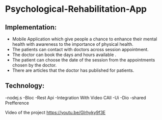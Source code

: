 # Psychological-Rehabilitation-App

## Implementation:
- Mobile Application which give people a chance to enhance their mental health with awareness to the importance of physical health.
- The patients can contact with doctors across session appointment.
- The doctor can book the days and hours available .
- The patient can choose the date of the session from the appointments chosen by the doctor.
- There are articles that the doctor has published for patients.

## Technology:
-nodej.s 
-Bloc 
-Rest Api 
-Integration With Video CAll 
-Ui 
-Dio 
-shared Prefference 


Video of the project 
https://youtu.be/Glrhyky9f3E
